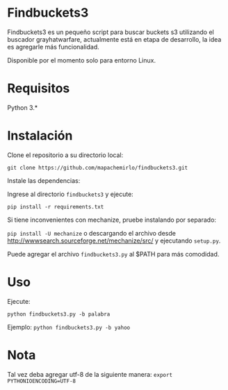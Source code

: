 # Findbuckets3
Findbuckets3 es un pequeño script para buscar buckets s3 utilizando el buscador grayhatwarfare, actualmente está en etapa de desarrollo, la idea es agregarle más funcionalidad.

Disponible por el momento solo para entorno Linux.

# Requisitos
Python 3.*

# Instalación
Clone el repositorio a su directorio local:

`git clone https://github.com/mapachemirlo/findbuckets3.git`

Instale las dependencias:

Ingrese al directorio `findbuckets3` y ejecute:

`pip install -r requirements.txt`

Si tiene inconvenientes con mechanize, pruebe instalando por separado:

`pip install -U mechanize` o descargando el archivo desde http://wwwsearch.sourceforge.net/mechanize/src/ y ejecutando `setup.py`.

Puede agregar el archivo `findbuckets3.py` al $PATH para más comodidad.

# Uso
Ejecute:

`python findbuckets3.py -b palabra`

Ejemplo: `python findbuckets3.py -b yahoo`

# Nota
Tal vez deba agregar utf-8 de la siguiente manera:
`export PYTHONIOENCODING=UTF-8`

